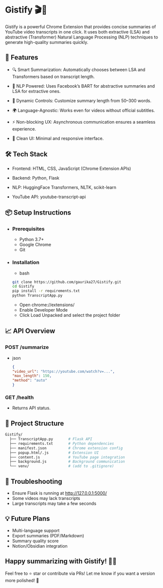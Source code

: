 # Gistify 🎬📝

Gistify is a powerful Chrome Extension that provides concise summaries of YouTube video transcripts in one click. It uses both extractive (LSA) and abstractive (Transformer) Natural Language Processing (NLP) techniques to generate high-quality summaries quickly.

## 🚀 Features
  - 🔍 Smart Summarization: Automatically chooses between LSA and Transformers based on transcript length.

  - 🧠 NLP Powered: Uses Facebook’s BART for abstractive summaries and LSA for extractive ones.

  - 🧩 Dynamic Controls: Customize summary length from 50–300 words.

  - 🌍 Language-Agnostic: Works even for videos without official subtitles.

  - ⚡ Non-blocking UX: Asynchronous communication ensures a seamless experience.

  - 🧼 Clean UI: Minimal and responsive interface.

## 🛠️ Tech Stack
  - Frontend: HTML, CSS, JavaScript (Chrome Extension APIs)

  - Backend: Python, Flask

  - NLP: HuggingFace Transformers, NLTK, scikit-learn

  - YouTube API: youtube-transcript-api

## 📦 Setup Instructions

  - ### Prerequisites
    - Python 3.7+
    - Google Chrome
    - Git
  - ### Installation
    - bash
     ```bash
     git clone https://github.com/gaurika27/Gistify.git
     cd Gistify
     pip install -r requirements.txt
     python TranscriptApp.py
     ```
    - Open chrome://extensions/
    - Enable Developer Mode
    - Click Load Unpacked and select the project folder

## 📈 API Overview
### POST /summarize
  - json
    ```json
    {
    "video_url": "https://youtube.com/watch?v=...",
    "max_length": 150,
    "method": "auto"
    }
    ```

### GET /health
 - Returns API status.

## 📂 Project Structure
```bash
Gistify/
  ├── TranscriptApp.py       # Flask API
  ├── requirements.txt       # Python dependencies
  ├── manifest.json          # Chrome extension config
  ├── popup.html/.js         # Extension UI
  ├── content.js             # YouTube page integration
  ├── background.js          # Background communication
  └── venv/                  # (add to .gitignore)
```
## 🧪 Troubleshooting
  - Ensure Flask is running at http://127.0.0.1:5000/
  - Some videos may lack transcripts
  - Large transcripts may take a few seconds

## 💡 Future Plans
  - Multi-language support
  - Export summaries (PDF/Markdown)
  - Summary quality score
  - Notion/Obsidian integration

## Happy summarizing with Gistify! 🧠✨
Feel free to ⭐ star or contribute via PRs!
Let me know if you want a version more polished! 💖
